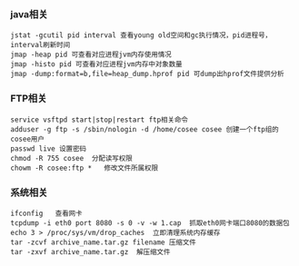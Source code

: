 ### java相关
    jstat -gcutil pid interval 查看young old空间和gc执行情况，pid进程号，interval刷新时间
    jmap -heap pid 可查看对应进程jvm内存使用情况
    jmap -histo pid 可查看对应进程jvm内存中对象数量
    jmap -dump:format=b,file=heap_dump.hprof pid 可dump出hprof文件提供分析
### FTP相关
    service vsftpd start|stop|restart ftp相关命令             
    adduser -g ftp -s /sbin/nologin -d /home/cosee cosee 创建一个ftp组的cosee用户            
    passwd live 设置密码                
    chmod -R 755 cosee  分配读写权限            
    chowm -R cosee:ftp *   修改文件所属权限           
### 系统相关
    ifconfig   查看网卡
    tcpdump -i eth0 port 8080 -s 0 -v -w 1.cap  抓取eth0网卡端口8080的数据包
    echo 3 > /proc/sys/vm/drop_caches  立即清理系统内存缓存
    tar -zcvf archive_name.tar.gz filename 压缩文件
    tar -zxvf archive_name.tar.gz  解压缩文件
